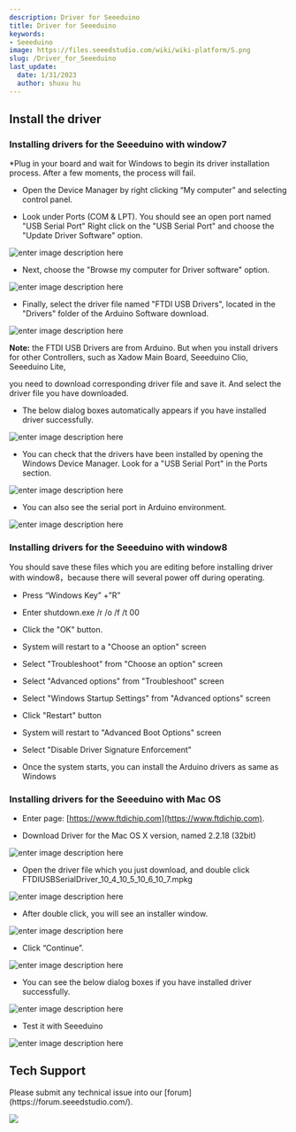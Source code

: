 ```yaml
---
description: Driver for Seeeduino
title: Driver for Seeeduino
keywords:
- Seeeduino 
image: https://files.seeedstudio.com/wiki/wiki-platform/S.png
slug: /Driver_for_Seeeduino
last_update:
  date: 1/31/2023
  author: shuxu hu
---
```


##   Install the driver

###   Installing drivers for the Seeeduino with window7



*Plug in your board and wait for Windows to begin its driver installation process. After a few moments, the process will fail.
*   Open the Device Manager by right clicking “My computer” and selecting control panel.

*   Look under Ports (COM &amp; LPT). You should see an open port named "USB Serial Port" Right click on the "USB Serial Port" and choose the "Update Driver Software" option.


![enter image description here](https://files.seeedstudio.com/wiki/Download_Arduino_and_install_Arduino_driver/img/Driver1.jpg)



*   Next, choose the "Browse my computer for Driver software" option.


![enter image description here](https://files.seeedstudio.com/wiki/Download_Arduino_and_install_Arduino_driver/img/Driver2.jpg)



*   Finally, select the driver file named "FTDI USB Drivers", located in the "Drivers" folder of the Arduino Software download.


![enter image description here](https://files.seeedstudio.com/wiki/Download_Arduino_and_install_Arduino_driver/img/Driver3.jpg)

**Note:** the FTDI USB Drivers are from Arduino. But when you install drivers for other Controllers, such as Xadow Main Board, Seeeduino Clio, Seeeduino Lite,

you need to download corresponding driver file and save it. And select the driver file you have downloaded.



*   The below dialog boxes automatically appears if you have installed driver successfully.


![enter image description here](https://files.seeedstudio.com/wiki/Download_Arduino_and_install_Arduino_driver/img/Driver4.jpg)



*   You can check that the drivers have been installed by opening the Windows Device Manager. Look for a "USB Serial Port" in the Ports section.


![enter image description here](https://files.seeedstudio.com/wiki/Download_Arduino_and_install_Arduino_driver/img/Driver5.jpg)



*   You can also see the serial port in Arduino environment.


![enter image description here](https://files.seeedstudio.com/wiki/Download_Arduino_and_install_Arduino_driver/img/Driver6.jpg)

###   Installing drivers for the Seeeduino with window8

You should save these files which you are editing before installing driver with window8，because there will several power off during operating.



*   Press “Windows Key” +”R”

*   Enter shutdown.exe /r /o /f /t 00

*   Click the "OK" button.

*   System will restart to a "Choose an option" screen

*   Select "Troubleshoot" from "Choose an option" screen

*   Select "Advanced options" from "Troubleshoot" screen

*   Select "Windows Startup Settings" from "Advanced options" screen

*   Click "Restart" button

*   System will restart to "Advanced Boot Options" screen

*   Select "Disable Driver Signature Enforcement"

*   Once the system starts, you can install the Arduino drivers as same as Windows


###   Installing drivers for the Seeeduino with Mac OS



*   Enter page: [https://www.ftdichip.com](https://www.ftdichip.com).


*   Download Driver for the Mac OS X version, named 2.2.18 (32bit)


![enter image description here](https://files.seeedstudio.com/wiki/Download_Arduino_and_install_Arduino_driver/img/Driver7.png)



*   Open the driver file which you just download, and double click FTDIUSBSerialDriver_10_4_10_5_10_6_10_7.mpkg


![enter image description here](https://files.seeedstudio.com/wiki/Download_Arduino_and_install_Arduino_driver/img/Driver8.png)



*   After double click, you will see an installer window.


![enter image description here](https://files.seeedstudio.com/wiki/Download_Arduino_and_install_Arduino_driver/img/Driver9.png)



*   Click “Continue”.


![enter image description here](https://files.seeedstudio.com/wiki/Download_Arduino_and_install_Arduino_driver/img/Driver10.png)



*   You can see the below dialog boxes if you have installed driver successfully.


![enter image description here](https://files.seeedstudio.com/wiki/Download_Arduino_and_install_Arduino_driver/img/Driver11.png)



*   Test it with Seeeduino


![enter image description here](https://files.seeedstudio.com/wiki/Download_Arduino_and_install_Arduino_driver/img/Driver12.png)

## Tech Support
<div>
  Please submit any technical issue into our [forum](https://forum.seeedstudio.com/). <br /><p style={{textAlign: 'center'}}><a href="https://www.seeedstudio.com/act-4.html?utm_source=wiki&utm_medium=wikibanner&utm_campaign=newproducts" target="_blank"><img src="https://files.seeedstudio.com/wiki/Wiki_Banner/new_product.jpg" /></a></p>
</div>
